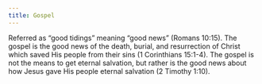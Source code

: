 ```yaml
---
title: Gospel
---
```

Referred as “good tidings” meaning “good news” (Romans 10:15). The gospel is the good news of the death, burial, and resurrection of Christ which saved His people from their sins (1 Corinthians 15:1-4). The gospel is not the means to get eternal salvation, but rather is the good news about how Jesus gave His people eternal salvation (2 Timothy 1:10).